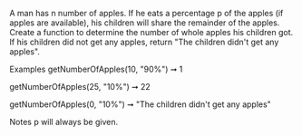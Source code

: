 A man has n number of apples. If he eats a percentage p of the apples (if apples are available), his children will share the remainder of the apples. Create a function to determine the number of whole apples his children got. If his children did not get any apples, return "The children didn't get any apples".

Examples
getNumberOfApples(10, "90%") ➞ 1

getNumberOfApples(25, "10%") ➞ 22

getNumberOfApples(0, "10%") ➞ "The children didn't get any apples"

Notes
p will always be given.